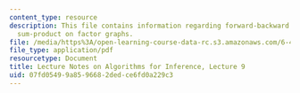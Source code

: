 ```yaml
---
content_type: resource
description: This file contains information regarding forward-backward algorithm,
  sum-product on factor graphs.
file: /media/https%3A/open-learning-course-data-rc.s3.amazonaws.com/6-438-algorithms-for-inference-fall-2014/07fd05499a8596682dedce6fd0a229c3_MIT6_438F14_Lec9.pdf
file_type: application/pdf
resourcetype: Document
title: Lecture Notes on Algorithms for Inference, Lecture 9
uid: 07fd0549-9a85-9668-2ded-ce6fd0a229c3
---
```

